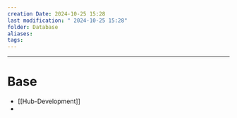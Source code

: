 ```yaml
---
creation Date: 2024-10-25 15:28
last modification: " 2024-10-25 15:28"
folder: Database
aliases: 
tags:
---
```

___

# Base

- [[Hub-Development]]
- 